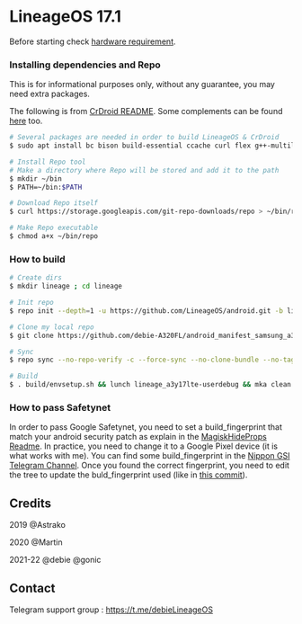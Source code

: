 # LineageOS 17.1

Before starting check [hardware requirement](https://source.android.com/setup/build/requirements).

### Installing dependencies and Repo
This is for informational purposes only, without any guarantee, you may need extra packages.

The following is from [CrDroid README](https://github.com/crdroidandroid/android).
Some complements can be found [here](https://source.android.com/setup/build/initializing) too.

```bash
# Several packages are needed in order to build LineageOS & CrDroid
$ sudo apt install bc bison build-essential ccache curl flex g++-multilib gcc-multilib git gnupg gperf imagemagick lib32ncurses5-dev lib32readline-dev lib32z1-dev liblz4-tool libncurses5 libncurses5-dev libsdl1.2-dev libssl-dev libwxgtk3.0-gtk3-dev libxml2 libxml2-utils lzop pngcrush rsync schedtool squashfs-tools xsltproc zip zlib1g-dev

# Install Repo tool
# Make a directory where Repo will be stored and add it to the path
$ mkdir ~/bin
$ PATH=~/bin:$PATH

# Download Repo itself
$ curl https://storage.googleapis.com/git-repo-downloads/repo > ~/bin/repo

# Make Repo executable
$ chmod a+x ~/bin/repo
```

### How to build ###

```bash
# Create dirs
$ mkdir lineage ; cd lineage

# Init repo
$ repo init --depth=1 -u https://github.com/LineageOS/android.git -b lineage-17.1

# Clone my local repo
$ git clone https://github.com/debie-A320FL/android_manifest_samsung_a3y17lte.git -b lineage .repo/local_manifests

# Sync
$ repo sync --no-repo-verify -c --force-sync --no-clone-bundle --no-tags --optimized-fetch --prune -j`nproc`

# Build
$ . build/envsetup.sh && lunch lineage_a3y17lte-userdebug && mka clean && mka bacon -j`nproc`
```


### How to pass Safetynet ###

In order to pass Google Safetynet, you need to set a build_fingerprint that match your android security patch as explain in the [MagiskHideProps Readme](https://github.com/Magisk-Modules-Repo/MagiskHidePropsConf/blob/master/README.md#matching-the-android-security-patch-date).
In practice, you need to change it to a Google Pixel device (it is what works with me). You can find some build_fingerprint in the [Nippon GSI Telegram Channel](https://t.me/nippongsi). Once you found the correct fingerprint, you need to edit the tree to update the buld_fingerprint used (like in [this commit](https://github.com/debie-A320FL/android_device_samsung_universal7870-common/commit/351c6a91a134319a86f42b6d7184a1e3dd0f7d7f)).

## Credits
2019 @Astrako

2020 @Martin

2021-22 @debie @gonic

## Contact
Telegram support group : https://t.me/debieLineageOS
